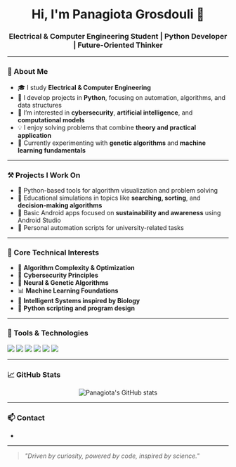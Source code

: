 <h1 align="center">Hi, I'm Panagiota Grosdouli 👋</h1>
<h3 align="center">Electrical & Computer Engineering Student | Python Developer | Future-Oriented Thinker</h3>

---

### 🧠 About Me

- 🎓 I study **Electrical & Computer Engineering**  
- 🐍 I develop projects in **Python**, focusing on automation, algorithms, and data structures  
- 🔐 I’m interested in **cybersecurity**, **artificial intelligence**, and **computational models**  
- 💡 I enjoy solving problems that combine **theory and practical application**  
- 🧪 Currently experimenting with **genetic algorithms** and **machine learning fundamentals**

---

### ⚒️ Projects I Work On

- 📌 Python-based tools for algorithm visualization and problem solving  
- 📌 Educational simulations in topics like **searching, sorting**, and **decision-making algorithms**  
- 📌 Basic Android apps focused on **sustainability and awareness** using Android Studio  
- 📌 Personal automation scripts for university-related tasks  

---

### 🎯 Core Technical Interests

- 🧮 **Algorithm Complexity & Optimization**  
- 🔐 **Cybersecurity Principles**  
- 🤖 **Neural & Genetic Algorithms**  
- 📊 **Machine Learning Foundations**  
- 🧠 **Intelligent Systems inspired by Biology**  
- 🐍 **Python scripting and program design**

---

### 🧰 Tools & Technologies

<p align="left">
  <img src="https://img.shields.io/badge/Python-3776AB?style=for-the-badge&logo=python&logoColor=white"/>
  <img src="https://img.shields.io/badge/C-00599C?style=for-the-badge&logo=c&logoColor=white"/>
  <img src="https://img.shields.io/badge/Git-F05032?style=for-the-badge&logo=git&logoColor=white"/>
  <img src="https://img.shields.io/badge/Linux-FCC624?style=for-the-badge&logo=linux&logoColor=black"/>
  <img src="https://img.shields.io/badge/Android%20Studio-3DDC84?style=for-the-badge&logo=android-studio&logoColor=white"/>
  <img src="https://img.shields.io/badge/VS%20Code-007ACC?style=for-the-badge&logo=visual-studio-code"/>
</p>

---

### 📈 GitHub Stats

<p align="center">
  <img src="https://github-readme-stats.vercel.app/api?username=Lily-Evan&show_icons=true&theme=gruvbox" alt="Panagiota's GitHub stats"/>
</p>

---

### 📫 Contact

- 

---

> _"Driven by curiosity, powered by code, inspired by science."_  
